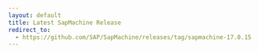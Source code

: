```yaml
---
layout: default
title: Latest SapMachine Release
redirect_to:
  - https://github.com/SAP/SapMachine/releases/tag/sapmachine-17.0.15
---
```

